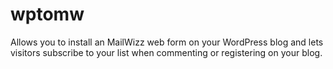 # wptomw
  Allows you to install an MailWizz web form on your WordPress blog and lets visitors subscribe to your list when commenting or registering on your blog. 
